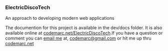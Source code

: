 ### ElectricDiscoTech
An approach to developing modern web applications

The documention for this project is available in the dev/docs folder. It is also 
available online at [codemarc.net/ElectricDiscoTech](http://codemarc.net/ElectricDiscoTech/dev/docs/readme.html).<wbr/> 
If you have a question or comment you can [email me](mailto:codemarc@gmail.com) at, [codemarc@gmail.com](mailto:codemarc@gmail.com)
or hit me up thru [codemarc.net](http://codemarc.net)


